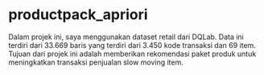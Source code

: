 # productpack_apriori
Dalam projek ini, saya menggunakan dataset retail dari DQLab. Data ini terdiri dari 33.669 baris yang terdiri dari 3.450 kode transaksi dan 69 item. Tujuan dari projek ini adalah memberikan rekomendasi paket produk untuk meningkatkan transaksi penjualan slow moving item.
